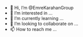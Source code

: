- 👋 Hi, I’m @EmreKarahanGroup
- 👀 I’m interested in ...
- 🌱 I’m currently learning ...
- 💞️ I’m looking to collaborate on ...
- 📫 How to reach me ...

<!---
EmreKarahanGroup/EmreKarahanGroup is a ✨ special ✨ repository because its `README.md` (this file) appears on your GitHub profile.
You can click the Preview link to take a look at your changes.
--->
